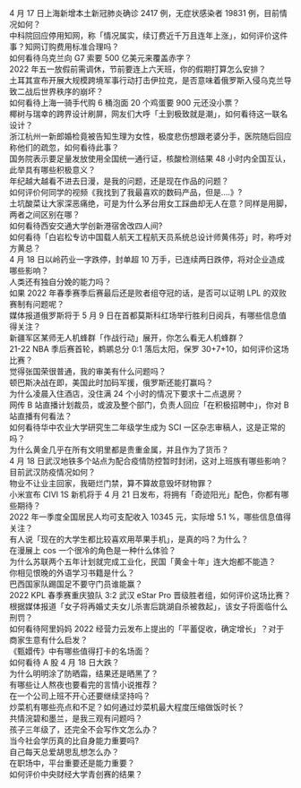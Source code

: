4 月 17 日上海新增本土新冠肺炎确诊 2417 例，无症状感染者 19831 例，目前情况如何？  
中科院回应停用知网，称「情况属实，续订费近千万且连年上涨」，如何评价这件事？知网订购费用标准合理吗？  
如何看待乌克兰向 G7 索要 500 亿美元来覆盖赤字？  
2022 年五一放假前需调休，节前要连上六天班，你的假期打算怎么安排？  
土耳其宣布开展大规模跨境军事行动打击伊拉克，是否意味着俄罗斯入侵乌克兰导致二战后世界秩序的崩坏？  
如何看待上海一骑手代购 6 桶泡面 20 个鸡蛋要 900 元还没小票？  
椰树与瑞幸的跨界设计刷屏，网友们大呼「土到极致就是潮」，如何看待这一联名设计？  
浙江杭州一新郎婚检竟被告知生理为女性，极度悲伤想跟老婆分手，医院随后回应称他们的疏忽，如何看待此事？  
国务院表示要足量发放使用全国统一通行证，核酸检测结果 48 小时内全国互认，此举具有哪些积极意义？  
年纪越大越看不进去日漫，是我的问题，还是现在作品的问题？  
如何评价何同学的视频《我找到了我最喜欢的数码产品，但是....》?  
土坑酸菜让大家深恶痛绝，可是为什么茅台用女工踩曲却无人在意？同样是用脚，两者之间区别在哪？  
如何看待西安交通大学创新港宿舍改四人间?  
如何看待「白岩松专访中国载人航天工程航天员系统总设计师黄伟芬」时，称呼对方黄总？  
4 月 18 日以岭药业一字跌停，封单超 10 万手，已连续两日跌停，将对企业造成哪些影响？  
人类还有独自分娩的能力吗？  
如果 2022 年春季赛季后赛最后还是败者组夺冠的话，是否可以证明 LPL 的双败赛制有问题呢？  
媒体报道俄罗斯将于 5 月 9 日在首都莫斯科红场举行胜利日阅兵，有哪些信息值得关注？  
新疆军区某师无人机蜂群「作战行动」展开，你怎么看无人机蜂群？  
21-22 NBA 季后赛首轮，鹈鹕总分 0:1 落后太阳，保罗 30+7+10，如何评价这场比赛？  
觉得张国荣很普通，我的审美有什么问题吗？  
顿巴斯决战在即，美国此时加码军援，俄罗斯还能打赢吗？  
为什么凌晨入住酒店，没住满 24 个小时的情况下要求十二点退房？  
网传 B 站直播计划裁员，或波及整个部门，负责人回应「在积极招聘中」，你对 B 站直播有何看法？  
如何看待华中农业大学研究生二年级学生成为 SCI 一区杂志审稿人，这是正常的吗？  
为什么黄金几乎在所有文明里都是贵重金属，并且作为了货币？  
4 月 18 日武汉地铁多个站点为配合疫情防控暂时封闭，这对上班族有哪些影响？目前武汉防疫情况如何？  
物业不让业主回家，我砸烂门禁，算不算故意毁坏财物罪？  
小米宣布 CIVI 1S 新机将于 4 月 21 日发布，将拥有「奇迹阳光」配色，你都有哪些期待？  
2022 年一季度全国居民人均可支配收入 10345 元，实际增 5.1 %，哪些信息值得关注？  
有人说「现在的大学生都比较喜欢用苹果手机」，是真的吗？为什么？  
在漫展上 cos 一个很冷的角色是一种什么体验？  
为什么苏联两个五年计划就完成工业化，民国「黄金十年」连大炮都不能造？  
你相见恨晚的外语学习书籍是什么？  
巴西国家队踢国足不要守门员谁能赢？  
2022 KPL 春季赛重庆狼队 3:2 武汉 eStar Pro 晋级胜者组，如何评价这场比赛？  
根据媒体报道「女子将再婚丈夫女儿杀害后跳湖自杀被救起」，该女子将面临什么刑罚？  
如何看待阿里妈妈 2022 经营力云发布上提出的「平蓄促收，确定增长」？对于商家生意有什么启发？  
《甄嬛传》中有哪些值得打卡的名场面？  
如何看待 A 股 4 月 18 日大跌？  
为什么明明涂了防晒霜，结果还是晒黑了？  
有哪些让人熬夜也要看完的言情小说推荐？  
在一个公司上班不开心还要继续坚持吗？  
炒菜机有哪些亮点和不足？如何通过炒菜机最大程度压缩做饭时长？  
共情浣碧和墨兰，是我三观有问题吗？  
孩子三年级了，还完全不会写作文怎么办？  
当今社会学历真的比自身能力重要吗?  
自己每天总爱胡思乱想怎么办？  
在职场中，平台重要还是能力重要？  
如何评价中央财经大学青创赛的结果？  
